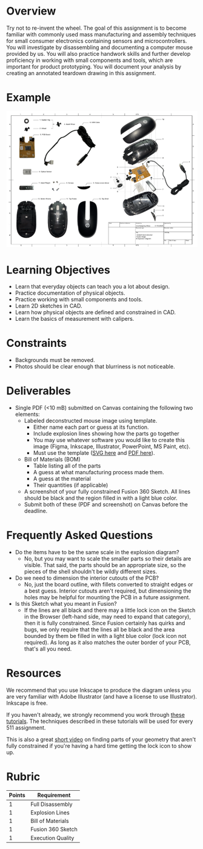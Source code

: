 # Overview
Try not to re-invent the wheel. The goal of this assignment is to become familiar with commonly used mass manufacturing and assembly techniques for small consumer electronics containing sensors and microcontrollers. You will investigate by disassembling and documenting a computer mouse provided by us. You will also practice handwork skills and further develop proficiency in working with small components and tools, which are important for product prototyping. You will document your analysis by creating an annotated teardown drawing in this assignment.

# Example
![Mouse deconstruction example](assets/mouse_doc/mouse_example.png)

# Learning Objectives
- Learn that everyday objects can teach you a lot about design.
- Practice documentation of physical objects.
- Practice working with small components and tools.
- Learn 2D sketches in CAD.
- Learn how physical objects are defined and constrained in CAD.
- Learn the basics of measurement with calipers.

# Constraints
- Backgrounds must be removed.
- Photos should be clear enough that blurriness is not noticeable.

# Deliverables
- Single PDF (<10 mB) submitted on Canvas containing the following two elements:
    - Labeled deconstructed mouse image using template.
        - Either name each part or guess at its function.
        - Include explosion lines showing how the parts go together
        - You may use whatever software you would like to create this image (Figma, Inkscape, Illustrator, PowerPoint, MS Paint, etc).
        - Must use the template ([SVG here](assets/mouse_doc/diagram_template.svg) and [PDF here](assets/mouse_doc/diagram_template.pdf)).
    - Bill of Materials (BOM)
        - Table listing all of the parts
        - A guess at what manufacturing process made them.
        - A guess at the material
        - Their quantities (if applicable)
    - A screenshot of your fully constrained Fusion 360 Sketch. All lines should be black and the region filled in with a light blue color. 
    - Submit both of these (PDF and screenshot) on Canvas before the deadline.

# Frequently Asked Questions
- Do the items have to be the same scale in the explosion diagram?
    - No, but you may want to scale the smaller parts so their details are visible. That said, the parts should be an appropriate size, so the pieces of the shell shouldn't be wildly different sizes.
- Do we need to dimension the interior cutouts of the PCB?
    - No, just the board outline, with fillets converted to straight edges or a best guess. Interior cutouts aren't required, but dimensioning the holes may be helpful for mounting the PCB in a future assignment.
- Is this Sketch what you meant in Fusion?
    - If the lines are all black and there may a little lock icon on the Sketch in the Browser (left-hand side, may need to expand that category), then it is fully constrained. Since Fusion certainly has quirks and bugs, we only require that the lines all be black and the area bounded by them be filled in with a light blue color (lock icon not required). As long as it also matches the outer border of your PCB, that's all you need.

# Resources
We recommend that you use Inkscape to produce the diagram unless you are very familiar with Adobe Illustrator (and have a license to use Illustrator). Inkscape is free. 

If you haven't already, we strongly recommend you work through [these tutorials](https://gixlabs.github.io/how_to/inkscape.html). The techniques described in these tutorials will be used for every 511 assignment.

This is also a great [short video](https://www.youtube.com/watch?v=matqB8nGzQI) on finding parts of your geometry that aren't fully constrained if you're having a hard time getting the lock icon to show up.

# Rubric
| Points | Requirement |
| --- | --- |
| 1 | Full Disassembly |
| 1 | Explosion Lines |
| 1 | Bill of Materials |
| 1 | Fusion 360 Sketch |
| 1 | Execution Quality |
